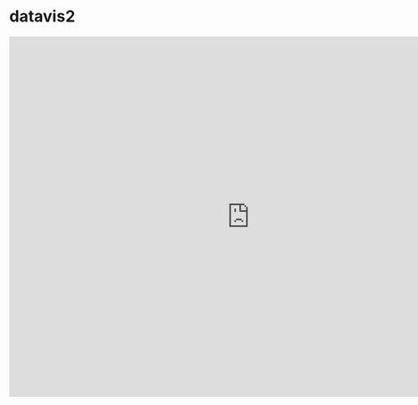 # datavis2
<iframe src="https://data.oecd.org/chart/61Ih" width="860" height="645" style="border: 0" mozallowfullscreen="true" webkitallowfullscreen="true" allowfullscreen="true"><a href="https://data.oecd.org/chart/61Ih" target="_blank">OECD Chart: General government debt, Total, % of GDP, Annual, 2016</a></iframe>
